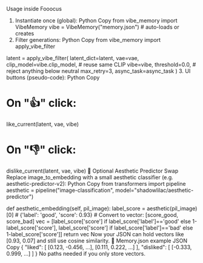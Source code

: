 Usage inside Fooocus
1. Instantiate once (global):
Python
Copy
from vibe_memory import VibeMemory
vibe = VibeMemory("memory.json")   # auto-loads or creates
2. Filter generations:
Python
Copy
from vibe_memory import apply_vibe_filter

latent = apply_vibe_filter(
    latent_dict=latent,
    vae=vae,
    clip_model=vibe.clip_model,  # reuse same CLIP
    vibe=vibe,
    threshold=0.0,      # reject anything below neutral
    max_retry=3,
    async_task=async_task
)
3. UI buttons (pseudo-code):
Python
Copy
# On "👍" click:
like_current(latent, vae, vibe)

# On "👎" click:
dislike_current(latent, vae, vibe)
🌟 Optional Aesthetic Predictor Swap
Replace image_to_embedding with a small aesthetic classifier (e.g. aesthetic-predictor-v2):
Python
Copy
from transformers import pipeline
aesthetic = pipeline("image-classification",
                     model="shadowlilac/aesthetic-predictor")

def aesthetic_embedding(self, pil_image):
    label_score = aesthetic(pil_image)[0]  # {'label': 'good', 'score': 0.93}
    # Convert to vector: [score_good, score_bad]
    vec = [label_score['score'] if label_score['label']=='good' else 1-label_score['score'],
           label_score['score'] if label_score['label']=='bad' else 1-label_score['score']]
    return vec
Now your JSON can hold vectors like [0.93, 0.07] and still use cosine similarity.
🧠 Memory.json example
JSON
Copy
{
  "liked": [
    [0.123, -0.456, ...],
    [0.111, 0.222, ...]
  ],
  "disliked": [
    [-0.333, 0.999, ...]
  ]
}
No paths needed if you only store vectors.